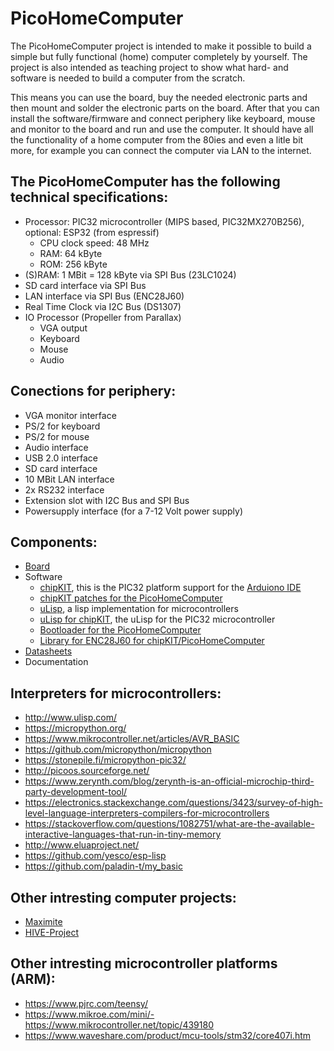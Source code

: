 # PicoHomeComputer

The PicoHomeComputer project is intended to make it possible to build a simple but fully functional (home) computer completely by yourself.
The project is also intended as teaching project to show what hard- and software is needed to build a computer from the scratch.

This means you can use the board, buy the needed electronic parts and then mount and solder the electronic parts on the board.
After that you can install the software/firmware and connect periphery like keyboard, mouse and monitor to the board and
run and use the computer. It should have all the functionality of a home computer from the 80ies and even a litle bit more, 
for example you can connect the computer via LAN to the internet.

The PicoHomeComputer has the following technical specifications:
----------------------------------------------------------------

- Processor: PIC32 microcontroller (MIPS based, PIC32MX270B256), optional: ESP32 (from espressif) 
  - CPU clock speed: 48 MHz
  - RAM: 64 kByte
  - ROM: 256 kByte
- (S)RAM: 1 MBit = 128 kByte via SPI Bus (23LC1024)
- SD card interface via SPI Bus
- LAN interface via SPI Bus (ENC28J60)
- Real Time Clock via I2C Bus (DS1307)
- IO Processor (Propeller from Parallax)
  - VGA output
  - Keyboard
  - Mouse
  - Audio 

Conections for periphery:
-------------------------

- VGA monitor interface
- PS/2 for keyboard
- PS/2 for mouse
- Audio interface
- USB 2.0 interface
- SD card interface  
- 10 MBit LAN interface
- 2x RS232 interface
- Extension slot with I2C Bus and SPI Bus
- Powersupply interface (for a 7-12 Volt power supply) 

Components:
-----------

- [Board](https://github.com/mneuroth/PicoHomeComputer/tree/master/board)
- Software
  - [chipKIT](https://chipkit.net/), this is the PIC32 platform support for the [Arduiono IDE](https://www.arduino.cc/en/Main/Software)
  - [chipKIT patches for the PicoHomeComputer](https://github.com/mneuroth/PicoHomeComputer/tree/master/chipKIT_patches)
  - [uLisp](http://www.ulisp.com/), a lisp implementation for microcontrollers
  - [uLisp for chipKIT](https://github.com/mneuroth/ulisp-pic32-chipKIT), the uLisp for the PIC32 microcontroller
  - [Bootloader for the PicoHomeComputer](https://github.com/mneuroth/PicoHomeComputer-pic32-bootloader)
  - [Library for ENC28J60 for chipKIT/PicoHomeComputer](https://github.com/mneuroth/PicoHomeComputer-EtherCard)
- [Datasheets](https://github.com/mneuroth/PicoHomeComputer/tree/master/chipKIT_patches/datasheets)
- Documentation

Interpreters for microcontrollers:
----------------------------------

- http://www.ulisp.com/
- https://micropython.org/
- https://www.mikrocontroller.net/articles/AVR_BASIC
- https://github.com/micropython/micropython
- https://stonepile.fi/micropython-pic32/
- http://picoos.sourceforge.net/
- https://www.zerynth.com/blog/zerynth-is-an-official-microchip-third-party-development-tool/
- https://electronics.stackexchange.com/questions/3423/survey-of-high-level-language-interpreters-compilers-for-microcontrollers
- https://stackoverflow.com/questions/1082751/what-are-the-available-interactive-languages-that-run-in-tiny-memory
- http://www.eluaproject.net/
- https://github.com/yesco/esp-lisp
- https://github.com/paladin-t/my_basic
 
  
Other intresting computer projects:
-----------------------------------  

- [Maximite](http://geoffg.net/maximite.html)
- [HIVE-Project](https://hive-project.de/)

Other intresting microcontroller platforms (ARM):
-------------------------------------------------

- https://www.pjrc.com/teensy/
- https://www.mikroe.com/mini/- https://www.mikrocontroller.net/topic/439180
- https://www.waveshare.com/product/mcu-tools/stm32/core407i.htm
